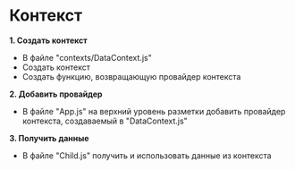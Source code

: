 # Контекст

**1. Создать контекст**
- В файле "contexts/DataContext.js"
- Создать контекст
- Создать функцию, возвращающую провайдер контекста

**2. Добавить провайдер**
- В файле "App.js" на верхний уровень разметки добавить провайдер контекста, создаваемый в "DataContext.js"

**3. Получить данные**
- В файле "Child.js" получить и использовать данные из контекста